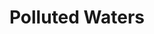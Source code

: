 ---
pid: llg77
title: Polluted Waters
location_transcription: By the Boathouses
coordinates: "[-75.185650357734, 39.9695928884]"
zipcode: '19002'
gen_neighborhood: 
neighborhood: 
outside_phl: 'Ambler PA '
age: '15'
age_range: 13-19
instagram: 
image_file_name: llg_77.jpg
proposal_transcription: |-
  1
  a sphere w/ the world painted on
  clean water running down
  two cans w/ word recycle & compost
  a draining system to renew the water

  2
  a sphere w/ a greyed/browned Earth printed on it
  brown/grey dirty looking water running down
  can w/ word landfill on it
  trash littered around or a trash can
topic: Environment,Sanitation,Sustainability
topic_summary: 0, 0, 0
type: Fountain,Sculpture Statue
keywords_other: earth, water, pollution, environmentalism, recycle, compost, landfill,
  trash
credit: 
image_labels: 
twitter: 
facebook: 
permalink: "/monuments/llg77/"
layout: item-page
---